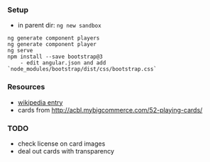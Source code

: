 ### Setup

* in parent dir: `ng new sandbox`

```
ng generate component players
ng generate component player
ng serve
npm install --save bootstrap@3
    - edit angular.json and add `node_modules/bootstrap/dist/css/bootstrap.css`
```

### Resources

* [wikipedia entry](https://en.wikipedia.org/wiki/Forty-fives)
* cards from http://acbl.mybigcommerce.com/52-playing-cards/

### TODO

* check license on card images
* deal out cards with transparency

